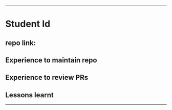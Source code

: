 ------------
# Student Id
## repo link:
## Experience to maintain repo
## Experience to review PRs
## Lessons learnt
-------------
